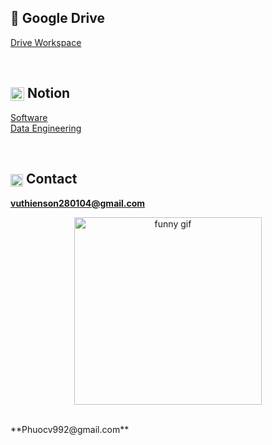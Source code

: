 ## 📁 Google Drive  
[Drive Workspace](https://drive.google.com/drive/folders/1ZSHBHmKkVNnZvS7oaRVl3rLhtVEHDhwW?usp=sharing)

<br>

## <img src="https://upload.wikimedia.org/wikipedia/commons/e/e9/Notion-logo.svg" width="22" style="vertical-align: middle;"/> Notion  
[Software](https://www.notion.so/Ph-n-m-m-26cef21fd4bc803d9180ce44659ce3de)  
[Data Engineering](https://www.notion.so/Data-Warehouse-Project-267ef21fd4bc80ff848cf5f4ba585a28)

<br>

## <img src="https://upload.wikimedia.org/wikipedia/commons/4/4e/Gmail_Icon.png" width="20" style="vertical-align: middle;"/> Contact 
**vuthienson280104@gmail.com**
<p align="center">
  <img src="https://media2.giphy.com/media/v1.Y2lkPTc5MGI3NjExYXR3bHRzOHl1bnJrbXQzNHYyMThhZTUwczhtejk2MmV5bnBoeXNjaSZlcD12MV9pbnRlcm5hbF9naWZfYnlfaWQmY3Q9Zw/Rlwz4m0aHgXH13jyrE/giphy.gif" width="300" alt="funny gif"/>
</p>

 <br>
**Phuocv992@gmail.com**
